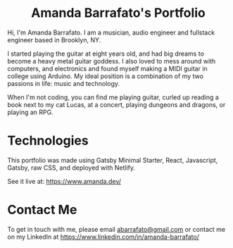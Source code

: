 
<h1 align="center">
  Amanda Barrafato's Portfolio
</h1>

Hi, I'm Amanda Barrafato. I am a musician, audio engineer and fullstack engineer based in Brooklyn, NY.

I started playing the guitar at eight years old, and had big dreams to become a heavy metal guitar goddess. I also loved to mess around with computers, and electronics and found myself making a MIDI guitar in college using Arduino. My ideal position is a combination of my two passions in life: music and technology.

When I'm not coding, you can find me playing guitar, curled up reading a book next to my cat Lucas, at a concert, playing dungeons and dragons, or playing an RPG.

# Technologies

This portfolio was made using Gatsby Minimal Starter, React, Javascript, Gatsby, raw CSS, and deployed with Netlify.

See it live at: https://www.amanda.dev/


# Contact Me

To get in touch with me, please email abarrafato@gmail.com or contact me on my LinkedIn at https://www.linkedin.com/in/amanda-barrafato/
